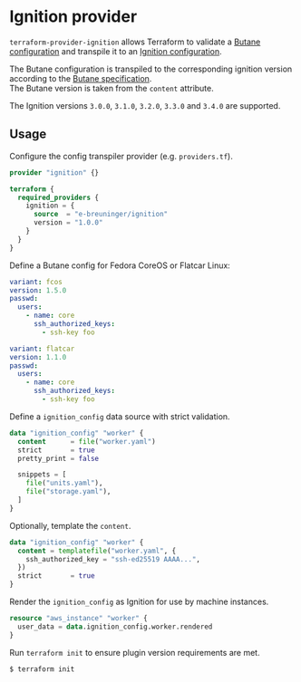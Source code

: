 # Ignition provider

`terraform-provider-ignition` allows Terraform to validate a [Butane configuration](https://coreos.github.io/butane/specs/) and transpile it to an [Ignition configuration](https://coreos.github.io/ignition/).

The Butane configuration is transpiled to the corresponding ignition version according to the [Butane specification](https://coreos.github.io/butane/specs/#butane-specifications-and-ignition-specifications).  
The Butane version is taken from the `content` attribute.

The Ignition versions `3.0.0`, `3.1.0`, `3.2.0`, `3.3.0` and `3.4.0` are supported.

## Usage

Configure the config transpiler provider (e.g. `providers.tf`).

```tf
provider "ignition" {}

terraform {
  required_providers {
    ignition = {
      source  = "e-breuninger/ignition"
      version = "1.0.0"
    }
  }
}
```

Define a Butane config for Fedora CoreOS or Flatcar Linux:

```yaml
variant: fcos
version: 1.5.0
passwd:
  users:
    - name: core
      ssh_authorized_keys:
        - ssh-key foo
```

```yaml
variant: flatcar
version: 1.1.0
passwd:
  users:
    - name: core
      ssh_authorized_keys:
        - ssh-key foo
```

Define a `ignition_config` data source with strict validation.

```tf
data "ignition_config" "worker" {
  content      = file("worker.yaml")
  strict       = true
  pretty_print = false

  snippets = [
    file("units.yaml"),
    file("storage.yaml"),
  ]
}
```

Optionally, template the `content`.

```tf
data "ignition_config" "worker" {
  content = templatefile("worker.yaml", {
    ssh_authorized_key = "ssh-ed25519 AAAA...",
  })
  strict       = true
}
```

Render the `ignition_config` as Ignition for use by machine instances.

```tf
resource "aws_instance" "worker" {
  user_data = data.ignition_config.worker.rendered
}
```

Run `terraform init` to ensure plugin version requirements are met.

```
$ terraform init
```
